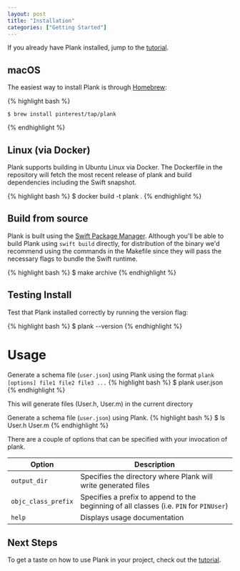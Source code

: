 ```yaml
---
layout: post
title: "Installation"
categories: ["Getting Started"]
---
```


If you already have Plank installed, jump to the [tutorial](https://pinterest.github.io/plank/2017/02/14/tutorial.html).

## macOS

The easiest way to install Plank is through [Homebrew](https://brew.sh/):

{% highlight bash %}
```shell
$ brew install pinterest/tap/plank
```
{% endhighlight %}

## Linux (via Docker)

Plank supports building in Ubuntu Linux via Docker. The Dockerfile in the repository
will fetch the most recent release of plank and build dependencies including
the Swift snapshot.

{% highlight bash %}
$ docker build -t plank .
{% endhighlight %}

## Build from source
Plank is built using the [Swift Package Manager](https://swift.org/package-manager/). Although you'll be able to build Plank using `swift build` directly, for distribution of the binary we'd recommend using the commands in the Makefile since they will pass the necessary flags to bundle the Swift runtime.

{% highlight bash %}
$ make archive
{% endhighlight %}

## Testing Install

Test that Plank installed correctly by running the version flag:

{% highlight bash %}
$ plank --version
{% endhighlight %}

# Usage

Generate a schema file (`user.json`) using Plank using the format `plank [options] file1 file2 file3 ...`
{% highlight bash %}
$ plank user.json
{% endhighlight %}

This will generate files (User.h, User.m) in the current directory

Generate a schema file (`user.json`) using Plank.
{% highlight bash %}
$ ls
User.h User.m
{% endhighlight %}

There are a couple of options that can be specified with your invocation of
plank.

| Option | Description |
|---|---|
| `output_dir` | Specifies the directory where Plank will write generated files |
| `objc_class_prefix` | Specifies a prefix to append to the beginning of all classes (i.e. `PIN` for `PINUser`) |
| `help` | Displays usage documentation |

## Next Steps

To get a taste on how to use Plank in your project, check out the [tutorial](https://pinterest.github.io/plank/2017/02/14/tutorial.html).

